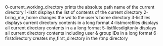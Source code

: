 0-current_working_directory prints the absolute path name of the current directory
1-listit displays the list of contents of the current directory
2-bring_me_home changes the wd to the user's home directory
3-listfiles displays current directory contents in a long format
4-listmorefiles displays all current directory contents in a a long format
5-listfilesdigitonly displays all current directory contents including user & group IDs in a long format
6-firstdirectory creates my_first_directory in the /tmp directory
